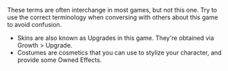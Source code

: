 These terms are often interchange in most games, but not this one. Try to use the correct terminology when conversing with others about this game to avoid confusion.
- Skins are also known as Upgrades in this game. They're obtained via Growth > Upgrade.
- Costumes are cosmetics that you can use to stylize your character, and provide some Owned Effects.
